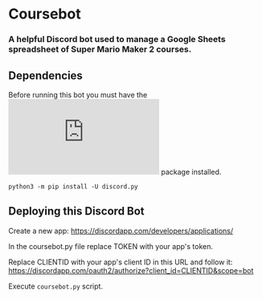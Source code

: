 # Coursebot

### A helpful Discord bot used to manage a Google Sheets spreadsheet of Super Mario Maker 2 courses.

## Dependencies

Before running this bot you must have the ![discord.py](https://github.com/Rapptz/discord.py) package installed.








`python3 -m pip install -U discord.py`

## Deploying this Discord Bot

Create a new app: https://discordapp.com/developers/applications/

In the coursebot.py file replace TOKEN with your app's token.

Replace CLIENTID with your app's client ID in this URL and follow it: https://discordapp.com/oauth2/authorize?client_id=CLIENTID&scope=bot




Execute `coursebot.py` script.
